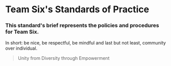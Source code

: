 # Team Six's Standards of Practice

### This standard's brief represents the policies and procedures for Team Six.

In short: be nice, be respectful, be mindful and last but not least, community over individual.

> Unity from Diversity through Empowerment
